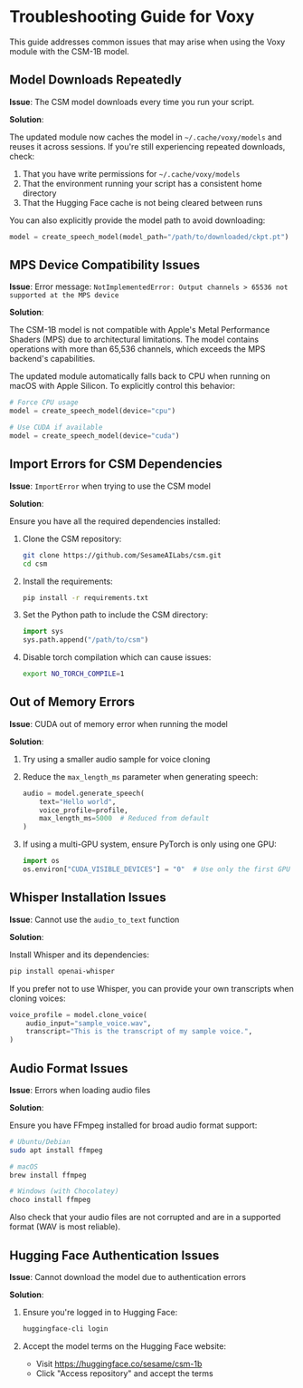 # Troubleshooting Guide for Voxy

This guide addresses common issues that may arise when using the Voxy module with the CSM-1B model.

## Model Downloads Repeatedly

**Issue**: The CSM model downloads every time you run your script.

**Solution**: 

The updated module now caches the model in `~/.cache/voxy/models` and reuses it across sessions. If you're still experiencing repeated downloads, check:

1. That you have write permissions for `~/.cache/voxy/models`
2. That the environment running your script has a consistent home directory
3. That the Hugging Face cache is not being cleared between runs

You can also explicitly provide the model path to avoid downloading:

```python
model = create_speech_model(model_path="/path/to/downloaded/ckpt.pt")
```

## MPS Device Compatibility Issues

**Issue**: Error message: `NotImplementedError: Output channels > 65536 not supported at the MPS device`

**Solution**:

The CSM-1B model is not compatible with Apple's Metal Performance Shaders (MPS) due to architectural limitations. The model contains operations with more than 65,536 channels, which exceeds the MPS backend's capabilities.

The updated module automatically falls back to CPU when running on macOS with Apple Silicon. To explicitly control this behavior:

```python
# Force CPU usage
model = create_speech_model(device="cpu")

# Use CUDA if available
model = create_speech_model(device="cuda")
```

## Import Errors for CSM Dependencies

**Issue**: `ImportError` when trying to use the CSM model

**Solution**:

Ensure you have all the required dependencies installed:

1. Clone the CSM repository:
   ```bash
   git clone https://github.com/SesameAILabs/csm.git
   cd csm
   ```

2. Install the requirements:
   ```bash
   pip install -r requirements.txt
   ```

3. Set the Python path to include the CSM directory:
   ```python
   import sys
   sys.path.append("/path/to/csm")
   ```

4. Disable torch compilation which can cause issues:
   ```bash
   export NO_TORCH_COMPILE=1
   ```
   
## Out of Memory Errors

**Issue**: CUDA out of memory error when running the model

**Solution**:

1. Try using a smaller audio sample for voice cloning
2. Reduce the `max_length_ms` parameter when generating speech:
   ```python
   audio = model.generate_speech(
       text="Hello world",
       voice_profile=profile,
       max_length_ms=5000  # Reduced from default
   )
   ```

3. If using a multi-GPU system, ensure PyTorch is only using one GPU:
   ```python
   import os
   os.environ["CUDA_VISIBLE_DEVICES"] = "0"  # Use only the first GPU
   ```

## Whisper Installation Issues

**Issue**: Cannot use the `audio_to_text` function

**Solution**:

Install Whisper and its dependencies:

```bash
pip install openai-whisper
```

If you prefer not to use Whisper, you can provide your own transcripts when cloning voices:

```python
voice_profile = model.clone_voice(
    audio_input="sample_voice.wav",
    transcript="This is the transcript of my sample voice.",
)
```

## Audio Format Issues

**Issue**: Errors when loading audio files

**Solution**:

Ensure you have FFmpeg installed for broad audio format support:

```bash
# Ubuntu/Debian
sudo apt install ffmpeg

# macOS
brew install ffmpeg

# Windows (with Chocolatey)
choco install ffmpeg
```

Also check that your audio files are not corrupted and are in a supported format (WAV is most reliable).

## Hugging Face Authentication Issues

**Issue**: Cannot download the model due to authentication errors

**Solution**:

1. Ensure you're logged in to Hugging Face:
   ```bash
   huggingface-cli login
   ```

2. Accept the model terms on the Hugging Face website:
   - Visit https://huggingface.co/sesame/csm-1b
   - Click "Access repository" and accept the terms
